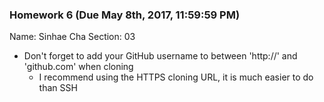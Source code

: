 ### Homework 6 (Due May 8th, 2017, 11:59:59 PM)

Name: Sinhae Cha
Section: 03

* Don't forget to add your GitHub username to between 'http://' and 'github.com' when cloning
	* I recommend using the HTTPS cloning URL, it is much easier to do than SSH

